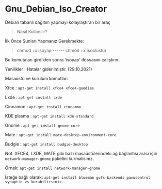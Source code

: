 # Gnu_Debian_Iso_Creator

Debian tabanlı dağıtım yapmayı kolaylaştıran bir araç

> Nasıl Kullanılır? 

İlk Önce Şunları Yapmanız Gerekmekte:

> chmod +x isoyap ------
> chmod +x isoolustur

Bu komutaları girdikten sonra 'isoyap' dosyasını çalıştırın.

Yenilikler : Hatalar giderilmiştir. (29.10.2021)

Masaüstü ve kurulum komutları

Xfce :  `apt-get install xfce4 xfce4-goodies`

Lxde :  `apt-get install lxde`

Cinnamon :  `apt-get install cinnamon`

KDE plasma :  `apt-get install kde-standard`

Gnome :  `apt-get install gnome-core`

Mate :  `apt-get install mate-desktop-environment-core`

Budgie : `apt-get install budgie-desktop`


Not: XFCE4, LXDE, MATE gibi bazı masaüstülerindeki ağ bağlantısı aracı için `network-manager-gnome` paketini kurmalısınız.

Örnek: `apt-get install network-manager-gnome` 

İsteğe bağlı olarak:
`apt-get install blueman gvfs-backends pavucontrol synaptic vs kurabilirsiniz..`
